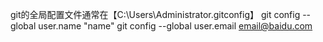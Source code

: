git的全局配置文件通常在【C:\Users\Administrator\.gitconfig】
git config --global user.name "name"
git config --global user.email email@baidu.com